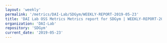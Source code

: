 ```yaml
---
layout: 'weekly'
permalink: '/metrics/DAI-Lab/SDGym/WEEKLY-REPORT-2019-05-23'
title: 'DAI Lab OSS Metrics Metrics report for SDGym | WEEKLY-REPORT-2019-05-23'
organization: 'DAI-Lab'
repository: 'SDGym'
current_date: '2019-05-23'
---
```

